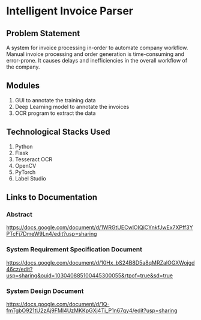 # Intelligent Invoice Parser
## Problem Statement
A system for invoice processing in-order to automate company workflow. Manual invoice processing and order generation is time-consuming and error-prone. It causes delays and inefficiencies in the overall workflow of the company.

## Modules
1. GUI to annotate the training data
2. Deep Learning model to annotate the invoices
3. OCR program to extract the data

## Technological Stacks Used
1. Python
2. Flask
3. Tesseract OCR
4. OpenCV
5. PyTorch
6. Label Studio

## Links to Documentation
### Abstract
https://docs.google.com/document/d/1WRGtUECwlOIQiCYnkfJwEx7XPff3YPTcFj7DmeW9Ln4/edit?usp=sharing
### System Requirement Specification Document
https://docs.google.com/document/d/10Hx_bS24B8D5a8qMRZalOGXWojgd46cz/edit?usp=sharing&ouid=103040885100445300055&rtpof=true&sd=true
### System Design Document
https://docs.google.com/document/d/1Q-fmTgbO921tU2zAj9FMI4UzMKKpGXj4Ti_P1n67qy4/edit?usp=sharing
